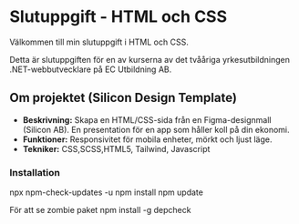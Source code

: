 # Slutuppgift - HTML och CSS

Välkommen till min slutuppgift i HTML och CSS.

Detta är slutuppgiften för en av kurserna av det tvååriga yrkesutbildningen .NET-webbutvecklare på EC Utbildning AB.

## Om projektet (Silicon Design Template)

* **Beskrivning:** Skapa en HTML/CSS-sida från en Figma-designmall (Silicon AB). En presentation för en app som håller koll på din ekonomi.
* **Funktioner:** Responsivitet för mobila enheter, mörkt och ljust läge.
* **Tekniker:** CSS,SCSS,HTML5, Tailwind, Javascript

### Installation

npx npm-check-updates -u
npm install
npm update

För att se zombie paket
npm install -g depcheck
